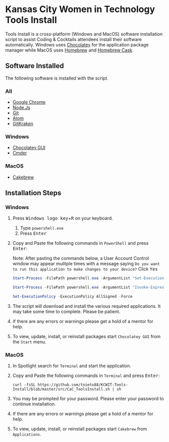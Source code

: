 # Kansas City Women in Technology Tools Install

Tools Install is a cross-platform (Windows and MacOS) software installation script to assist Coding & Cocktails attendees install their software automatically. Windows uses [Chocolatey](https://chocolatey.org) for the application package manager while MacOS uses [Homebrew](https://brew.sh/) and [Homebrew Cask](https://caskroom.github.io/).

## Software Installed

The following software is installed with the script.

### All

* [Google Chrome](https://www.google.com/chrome/)
* [Node.Js](https://nodejs.org/en/)
* [Git](https://git-scm.com/)
* [Atom](https://atom.io/)
* [GitKraken](https://www.gitkraken.com/)

### Windows

* [Chocolatey GUI](https://chocolatey.org/packages/ChocolateyGUI)
* [Cmder](http://cmder.net/)

### MacOS

* [Cakebrew](https://www.cakebrew.com/)

## Installation Steps

### Windows

1. Press <kbd>Windows logo key</kbd>+<kbd>R</kbd> on your keyboard.
    1. Type `powershell.exe`
    2. Press <kbd>Enter</kbd>

2. Copy and Paste the following commands in `PowerShell` and press <kbd>Enter</kbd>:
    
    Note: After pasting the commands below, a User Account Control window may appear mulitple times with a message saying `Do you want to run this application to make changes to your device?` Click <kbd>Yes</kbd>
    
    ```powershell
    Start-Process -FilePath powershell.exe -ArgumentList "Set-ExecutionPolicy -ExecutionPolicy Unrestricted -Scope CurrentUser -Force; Invoke-Expression ((New-Object System.Net.WebClient).DownloadString('https://chocolatey.org/install.ps1'))" -Verb RunAs

    Start-Process -FilePath powershell.exe -ArgumentList "Invoke-Expression ((New-Object System.Net.WebClient).DownloadString('https://github.com/tnieto88/KCWIT-Tools-Install/blob/master/src/CaC_ToolsInstall.ps1')" -Verb RunAs

    Set-ExecutionPolicy -ExecutionPolicy AllSigned -Force
    ```

3. The script will download and install the various required applications. It may take some time to complete. Please be patient.

4. If there are any errors or warnings please get a hold of a mentor for help.

5. To view, update, install, or reinstall packages start `Chocolatey GUI` from the `Start` menu.

### MacOS

1. In Spotlight search for `Terminal` and start the application.

2. Copy and Paste the following commands in `Terminal` and press <kbd>Enter</kbd>:
    
    ```shell
    curl -fsSL https://github.com/tnieto88/KCWIT-Tools-Install/blob/master/src/CaC_ToolsInstall.sh | sh
    ```

3. You may be prompted for your password. Please enter your password to continue installation.

4. If there are any errors or warnings please get a hold of a mentor for help.

5. To view, update, install, or reinstall packages start `Cakebrew` from `Applications`.